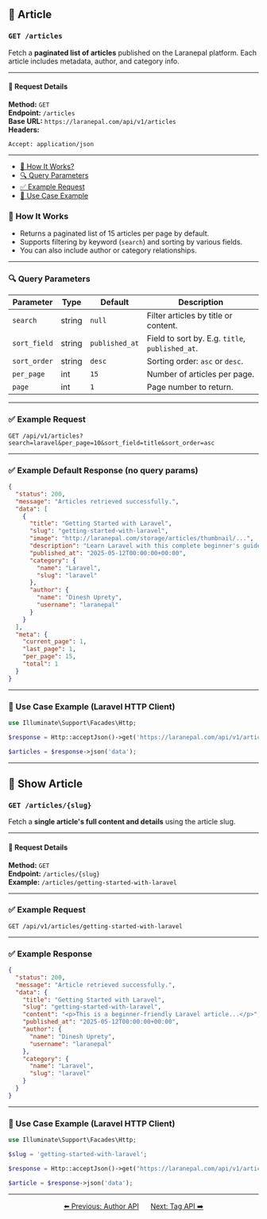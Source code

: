   
<a name="article-api"></a>

## 📂 Article

### `GET /articles`

Fetch a **paginated list of articles** published on the Laranepal platform. Each article includes metadata, author, and category info.

---

#### 🧾 Request Details

**Method:** `GET`  
**Endpoint:** `/articles`  
**Base URL:** `https://laranepal.com/api/v1/articles`  
**Headers:**

```http
Accept: application/json
```

---

- [🧠 How It Works?](#how-it-works-articles)
- [🔍 Query Parameters](#query-parameters-articles)
- [✅ Example Request](#example-request-articles)
- [🔗 Use Case Example](#use-case-example-articles)

<a name="how-it-works-articles"></a>

### 🧠 How It Works

- Returns a paginated list of 15 articles per page by default.
- Supports filtering by keyword (`search`) and sorting by various fields.
- You can also include author or category relationships.

---

<a name="query-parameters-articles"></a>

### 🔍 Query Parameters

| Parameter     | Type   | Default     | Description                                              |
|--------------|--------|-------------|----------------------------------------------------------|
| `search`     | string | `null`      | Filter articles by title or content.                    |
| `sort_field` | string | `published_at` | Field to sort by. E.g. `title`, `published_at`.         |
| `sort_order` | string | `desc`      | Sorting order: `asc` or `desc`.                         |
| `per_page`   | int    | `15`        | Number of articles per page.                            |
| `page`       | int    | `1`         | Page number to return.                                  |

---

<a name="example-request-articles"></a>

### ✅ Example Request

```http
GET /api/v1/articles?search=laravel&per_page=10&sort_field=title&sort_order=asc
```

---

### ✅ Example Default Response (no query params)

```json
{
  "status": 200,
  "message": "Articles retrieved successfully.",
  "data": [
    {
      "title": "Getting Started with Laravel",
      "slug": "getting-started-with-laravel",
      "image": "http://laranepal.com/storage/articles/thumbnail/...",
      "description": "Learn Laravel with this complete beginner's guide...",
      "published_at": "2025-05-12T00:00:00+00:00",
      "category": {
        "name": "Laravel",
        "slug": "laravel"
      },
      "author": {
        "name": "Dinesh Uprety",
        "username": "laranepal"
      }
    }
  ],
  "meta": {
    "current_page": 1,
    "last_page": 1,
    "per_page": 15,
    "total": 1
  }
}
```

---

<a name="use-case-example-articles"></a>

### 🔗 Use Case Example (Laravel HTTP Client)

```php
use Illuminate\Support\Facades\Http;

$response = Http::acceptJson()->get('https://laranepal.com/api/v1/articles');

$articles = $response->json('data');
```

---

<a name="article-show-api"></a>

## 📄 Show Article

### `GET /articles/{slug}`

Fetch a **single article's full content and details** using the article slug.

---

#### 🧾 Request Details

**Method:** `GET`  
**Endpoint:** `/articles/{slug}`  
**Example:** `/articles/getting-started-with-laravel`

---

### ✅ Example Request

```http
GET /api/v1/articles/getting-started-with-laravel
```

---

### ✅ Example Response

```json
{
  "status": 200,
  "message": "Article retrieved successfully.",
  "data": {
    "title": "Getting Started with Laravel",
    "slug": "getting-started-with-laravel",
    "content": "<p>This is a beginner-friendly Laravel article...</p>",
    "published_at": "2025-05-12T00:00:00+00:00",
    "author": {
      "name": "Dinesh Uprety",
      "username": "laranepal"
    },
    "category": {
      "name": "Laravel",
      "slug": "laravel"
    }
  }
}
```

---

### 🔗 Use Case Example (Laravel HTTP Client)

```php
use Illuminate\Support\Facades\Http;

$slug = 'getting-started-with-laravel';

$response = Http::acceptJson()->get("https://laranepal.com/api/v1/articles/{$slug}");

$article = $response->json('data');
```

---

<p align="center">
  <a href="author">⬅️ Previous: Author API</a> &nbsp;&nbsp;&nbsp;&nbsp;
  <a href="error">Next: Tag API ➡️</a>
</p>
